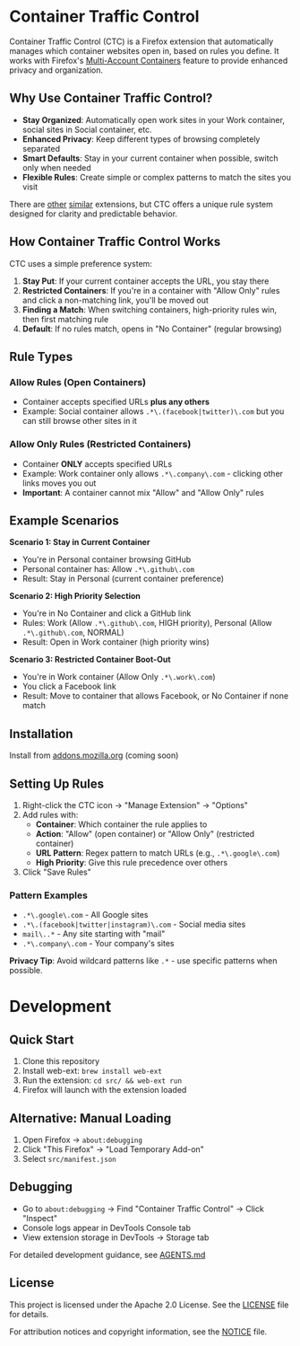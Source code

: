 # Container Traffic Control

Container Traffic Control (CTC) is a Firefox extension that automatically manages which container websites open in, based on rules you define. It works with Firefox's [Multi-Account Containers](https://addons.mozilla.org/en-US/firefox/addon/multi-account-containers/) feature to provide enhanced privacy and organization.

## Why Use Container Traffic Control?

- **Stay Organized**: Automatically open work sites in your Work container, social sites in Social container, etc.
- **Enhanced Privacy**: Keep different types of browsing completely separated
- **Smart Defaults**: Stay in your current container when possible, switch only when needed
- **Flexible Rules**: Create simple or complex patterns to match the sites you visit

There are [other](https://github.com/kintesh/containerise) [similar](https://github.com/mcortt/Conductor/tree/main) extensions, but CTC offers a unique rule system designed for clarity and predictable behavior.

## How Container Traffic Control Works

CTC uses a simple preference system:

1. **Stay Put**: If your current container accepts the URL, you stay there
2. **Restricted Containers**: If you're in a container with "Allow Only" rules and click a non-matching link, you'll be moved out
3. **Finding a Match**: When switching containers, high-priority rules win, then first matching rule
4. **Default**: If no rules match, opens in "No Container" (regular browsing)

## Rule Types

### Allow Rules (Open Containers)
- Container accepts specified URLs **plus any others**
- Example: Social container allows `.*\.(facebook|twitter)\.com` but you can still browse other sites in it

### Allow Only Rules (Restricted Containers)
- Container **ONLY** accepts specified URLs
- Example: Work container only allows `.*\.company\.com` - clicking other links moves you out
- **Important**: A container cannot mix "Allow" and "Allow Only" rules

## Example Scenarios

**Scenario 1: Stay in Current Container**
- You're in Personal container browsing GitHub
- Personal container has: Allow `.*\.github\.com`
- Result: Stay in Personal (current container preference)

**Scenario 2: High Priority Selection**
- You're in No Container and click a GitHub link
- Rules: Work (Allow `.*\.github\.com`, HIGH priority), Personal (Allow `.*\.github\.com`, NORMAL)
- Result: Open in Work container (high priority wins)

**Scenario 3: Restricted Container Boot-Out**
- You're in Work container (Allow Only `.*\.work\.com`)
- You click a Facebook link
- Result: Move to container that allows Facebook, or No Container if none match

## Installation

Install from [addons.mozilla.org](https://addons.mozilla.org/en-US/firefox/addon/container-traffic-control/) (coming soon)

## Setting Up Rules

1. Right-click the CTC icon → "Manage Extension" → "Options"
2. Add rules with:
   - **Container**: Which container the rule applies to
   - **Action**: "Allow" (open container) or "Allow Only" (restricted container)
   - **URL Pattern**: Regex pattern to match URLs (e.g., `.*\.google\.com`)
   - **High Priority**: Give this rule precedence over others
3. Click "Save Rules"

### Pattern Examples

- `.*\.google\.com` - All Google sites
- `.*\.(facebook|twitter|instagram)\.com` - Social media sites
- `mail\..*` - Any site starting with "mail"
- `.*\.company\.com` - Your company's sites

**Privacy Tip**: Avoid wildcard patterns like `.*` - use specific patterns when possible.

# Development

## Quick Start

1. Clone this repository
2. Install web-ext: `brew install web-ext`
3. Run the extension: `cd src/ && web-ext run`
4. Firefox will launch with the extension loaded

## Alternative: Manual Loading
1. Open Firefox → `about:debugging`
2. Click "This Firefox" → "Load Temporary Add-on"
3. Select `src/manifest.json`

## Debugging
- Go to `about:debugging` → Find "Container Traffic Control" → Click "Inspect"
- Console logs appear in DevTools Console tab
- View extension storage in DevTools → Storage tab

For detailed development guidance, see [AGENTS.md](AGENTS.md)

## License

This project is licensed under the Apache 2.0 License. See the [LICENSE](LICENSE) file for details.

For attribution notices and copyright information, see the [NOTICE](NOTICE) file.
